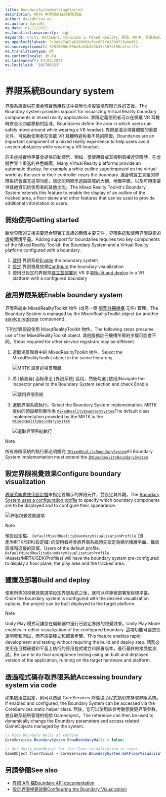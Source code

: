 ```yaml
---
title: BoundarySystemGettingStarted
description: MRTK 中界限系統的登陸頁面
author: davidkline-ms
ms.author: davidkl
ms.date: 01/12/2021
ms.localizationpriority: high
keywords: Unity、HoloLens、HoloLens 2、Mixed Reality、開發、MRTK、界限系統、
ms.openlocfilehash: 7c3e9e7a65a636bbd2efac651f42608f13a0a562
ms.sourcegitcommit: 97815006c09be0a43b3d9b33c1674150cdfecf2b
ms.translationtype: MT
ms.contentlocale: zh-TW
ms.lasthandoff: 03/03/2021
ms.locfileid: "101780323"
---
```

# <a name="boundary-system"></a><span data-ttu-id="b8d2f-104">界限系統</span><span class="sxs-lookup"><span data-stu-id="b8d2f-104">Boundary system</span></span>

<span data-ttu-id="b8d2f-105">界限系統提供在混合現實應用程式中視覺化虛擬實境界限元件的支援。</span><span class="sxs-lookup"><span data-stu-id="b8d2f-105">The Boundary system provides support for visualizing Virtual Reality boundary components in mixed reality applications.</span></span> <span data-ttu-id="b8d2f-106">界限定義使用者可以在佩戴 VR 耳機時安全地四處移動的區域。</span><span class="sxs-lookup"><span data-stu-id="b8d2f-106">Boundaries define the area in which users can safely move around while wearing a VR headset.</span></span> <span data-ttu-id="b8d2f-107">界限是混合現實體驗的重要元件，可協助使用者在佩戴 VR 耳機時避免看不見的障礙。</span><span class="sxs-lookup"><span data-stu-id="b8d2f-107">Boundaries are an important component of a mixed reality experience to help users avoid unseen obstacles while wearing a VR headset.</span></span>

<span data-ttu-id="b8d2f-108">許多虛擬實境平臺會提供自動顯示，例如，當使用者或其控制器接近界限時，在虛擬世界上重迭的白色輪廓。</span><span class="sxs-lookup"><span data-stu-id="b8d2f-108">Many Virtual Reality platforms provide an automatic display, for example a white outline superimposed on the virtual world as the user or their controller nears the boundary.</span></span> <span data-ttu-id="b8d2f-109">混合現實工具組的界限系統會擴充這項功能，讓您能夠顯示追蹤區域的大綱、地面平面，以及可用來提供其他資訊給使用者的其他功能。</span><span class="sxs-lookup"><span data-stu-id="b8d2f-109">The Mixed Reality Toolkit's Boundary System extends this feature to enable the display of an outline of the tracked area, a floor plane and other features that can be used to provide additional information to users.</span></span>

## <a name="getting-started"></a><span data-ttu-id="b8d2f-110">開始使用</span><span class="sxs-lookup"><span data-stu-id="b8d2f-110">Getting started</span></span>

<span data-ttu-id="b8d2f-111">新增界限的支援需要混合現實工具組的兩個主要元件：界限系統和使用界限設定的虛擬實境平臺。</span><span class="sxs-lookup"><span data-stu-id="b8d2f-111">Adding support for boundaries requires two key components of the Mixed Reality Toolkit: the Boundary System and a Virtual Reality platform configured with a boundary.</span></span>

1. <span data-ttu-id="b8d2f-112">[啟用](#enable-boundary-system) 界限系統</span><span class="sxs-lookup"><span data-stu-id="b8d2f-112">[Enable](#enable-boundary-system) the boundary system</span></span>
2. <span data-ttu-id="b8d2f-113">[設定](#configure-boundary-visualization) 界限視覺效果</span><span class="sxs-lookup"><span data-stu-id="b8d2f-113">[Configure](#configure-boundary-visualization) the boundary visualization</span></span>
3. <span data-ttu-id="b8d2f-114">使用已設定的界限來[建立並部署](#build-and-deploy)到 VR 平臺</span><span class="sxs-lookup"><span data-stu-id="b8d2f-114">[Build and deploy](#build-and-deploy) to a VR platform with a configured boundary</span></span>

## <a name="enable-boundary-system"></a><span data-ttu-id="b8d2f-115">啟用界限系統</span><span class="sxs-lookup"><span data-stu-id="b8d2f-115">Enable boundary system</span></span>

<span data-ttu-id="b8d2f-116">界限系統由 MixedRealityToolkit 物件 (或另一個 [服務註冊機構](xref:Microsoft.MixedReality.Toolkit.IMixedRealityServiceRegistrar) 元件) 管理。</span><span class="sxs-lookup"><span data-stu-id="b8d2f-116">The Boundary System is managed by the MixedRealityToolkit object (or another [service registrar](xref:Microsoft.MixedReality.Toolkit.IMixedRealityServiceRegistrar) component).</span></span>

<span data-ttu-id="b8d2f-117">下列步驟假設使用 MixedRealityToolkit 物件。</span><span class="sxs-lookup"><span data-stu-id="b8d2f-117">The following steps presume use of the MixedRealityToolkit object.</span></span> <span data-ttu-id="b8d2f-118">其他服務註冊機構所需的步驟可能會不同。</span><span class="sxs-lookup"><span data-stu-id="b8d2f-118">Steps required for other service registrars may be different.</span></span>

1. <span data-ttu-id="b8d2f-119">選取場景階層中的 MixedRealityToolkit 物件。</span><span class="sxs-lookup"><span data-stu-id="b8d2f-119">Select the MixedRealityToolkit object in the scene hierarchy.</span></span>

    ![MRTK 設定的場景階層](../Images/MRTK_ConfiguredHierarchy.png)

1. <span data-ttu-id="b8d2f-121">將 [偵測器] 面板移至 [界限系統] 區段，然後勾選 [啟用]</span><span class="sxs-lookup"><span data-stu-id="b8d2f-121">Navigate the Inspector panel to the Boundary System section and check Enable</span></span>

    ![啟用界限系統](../Images/Boundary/MRTKConfig_Boundary.png)

1. <span data-ttu-id="b8d2f-123">選取界限系統執行。</span><span class="sxs-lookup"><span data-stu-id="b8d2f-123">Select the Boundary System implementation.</span></span> <span data-ttu-id="b8d2f-124">MRTK 提供的預設類別實作為 [`MixedRealityBoundarySystem`](xref:Microsoft.MixedReality.Toolkit.Boundary.MixedRealityBoundarySystem)</span><span class="sxs-lookup"><span data-stu-id="b8d2f-124">The default class implementation provided by the MRTK is the [`MixedRealityBoundarySystem`](xref:Microsoft.MixedReality.Toolkit.Boundary.MixedRealityBoundarySystem)</span></span>

    ![選取界限系統執行](../Images/Boundary/BoundarySelectSystemType.png)

> [!NOTE]
> <span data-ttu-id="b8d2f-126">所有界限系統的執行都必須擴充 [`IMixedRealityBoundarySystem`](xref:Microsoft.MixedReality.Toolkit.Boundary.IMixedRealityBoundarySystem)</span><span class="sxs-lookup"><span data-stu-id="b8d2f-126">All Boundary System implementation must extend the [`IMixedRealityBoundarySystem`](xref:Microsoft.MixedReality.Toolkit.Boundary.IMixedRealityBoundarySystem)</span></span>

## <a name="configure-boundary-visualization"></a><span data-ttu-id="b8d2f-127">設定界限視覺效果</span><span class="sxs-lookup"><span data-stu-id="b8d2f-127">Configure boundary visualization</span></span>

<span data-ttu-id="b8d2f-128">[界限系統會使用設定檔](ConfiguringBoundaryVisualization.md)來指定要顯示的界限元件，並設定其外觀。</span><span class="sxs-lookup"><span data-stu-id="b8d2f-128">The [Boundary System uses a configuration profile](ConfiguringBoundaryVisualization.md) to specify which boundary components are to be displayed and to configure their appearance.</span></span>

![界限視覺效果選項](../Images/Boundary/BoundaryVisualizationProfile.png)

> [!NOTE]
> <span data-ttu-id="b8d2f-130">預設設定檔、 `DefaultMixedRealityBoundaryVisualizationProfile` (資產/MRTK/SDK/設定檔) 的使用者將會將界限系統預先設定為顯示樓層平面、播放區域和追蹤的區域。</span><span class="sxs-lookup"><span data-stu-id="b8d2f-130">Users of the default profile, `DefaultMixedRealityBoundaryVisualizationProfile` (Assets/MRTK/SDK/Profiles) will have the boundary system pre-configured to display a floor plane, the play area and the tracked area.</span></span>

## <a name="build-and-deploy"></a><span data-ttu-id="b8d2f-131">建置及部署</span><span class="sxs-lookup"><span data-stu-id="b8d2f-131">Build and deploy</span></span>

<span data-ttu-id="b8d2f-132">使用所需的視覺效果選項設定界限系統之後，就可以將專案部署至目標平臺。</span><span class="sxs-lookup"><span data-stu-id="b8d2f-132">Once the boundary system is configured with the desired visualization options, the project can be built deployed to the target platform.</span></span>

> [!NOTE]
> <span data-ttu-id="b8d2f-133">Unity Play 模式可讓您在編輯器中進行已設定界限的視覺效果。</span><span class="sxs-lookup"><span data-stu-id="b8d2f-133">Unity Play Mode enables in-editor visualization of the configured boundary.</span></span> <span data-ttu-id="b8d2f-134">這項功能可讓您快速開發和測試，而不需要建立和部署步驟。</span><span class="sxs-lookup"><span data-stu-id="b8d2f-134">This feature enables rapid development and testing without requiring the build and deploy step.</span></span> <span data-ttu-id="b8d2f-135">請務必使用在目標硬體和平臺上執行的應用程式建立和部署版本，進行最終的接受度測試。</span><span class="sxs-lookup"><span data-stu-id="b8d2f-135">Be sure to do final acceptance testing using an built and deployed version of the application, running on the target hardware and platform.</span></span>

## <a name="accessing-boundary-system-via-code"></a><span data-ttu-id="b8d2f-136">透過程式碼存取界限系統</span><span class="sxs-lookup"><span data-stu-id="b8d2f-136">Accessing boundary system via code</span></span>

<span data-ttu-id="b8d2f-137">如果啟用並設定，則可以透過 CoreServices 靜態協助程式類別來存取界限系統。</span><span class="sxs-lookup"><span data-stu-id="b8d2f-137">If enabled and configured, the Boundary System can be accessed via the CoreServices static helper class.</span></span> <span data-ttu-id="b8d2f-138">然後，您可以使用該參考動態變更界限參數，並存取系統所管理的相關 Gameobject。</span><span class="sxs-lookup"><span data-stu-id="b8d2f-138">The reference can then be used to dynamically change the Boundary parameters and access related GameObjects managed by the system.</span></span>

```c#
// Hide Boundary Walls at runtime
CoreServices.BoundarySystem.ShowBoundaryWalls = false;

// Get Unity GameObject for the floor visualization in scene
GameObject floorVisual = CoreServices.BoundarySystem.GetFloorVisualization();
```

## <a name="see-also"></a><span data-ttu-id="b8d2f-139">另請參閱</span><span class="sxs-lookup"><span data-stu-id="b8d2f-139">See also</span></span>

- [<span data-ttu-id="b8d2f-140">界限 API 檔</span><span class="sxs-lookup"><span data-stu-id="b8d2f-140">Boundary API documentation</span></span>](xref:Microsoft.MixedReality.Toolkit.Boundary)
- [<span data-ttu-id="b8d2f-141">設定界限視覺效果</span><span class="sxs-lookup"><span data-stu-id="b8d2f-141">Configuring the Boundary Visualization</span></span>](ConfiguringBoundaryVisualization.md)

